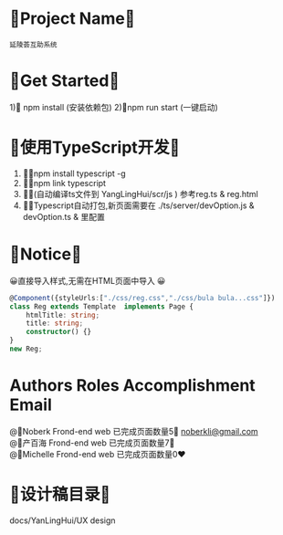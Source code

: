 # 💎Project Name💎
    延陵荟互助系统


# 💎Get Started💎
1)💄 npm install (安装依赖包)
2)💄npm run start (一键启动) 


# 🧠使用TypeScript开发🧠
1) 👶🏻npm install typescript -g 
2) 👶🏻npm link typescript
3) 👶🏻(自动编译ts文件到  YangLingHui/scr/js ) 参考reg.ts & reg.html
4) 👶🏻Typescript自动打包,新页面需要在 ./ts/server/devOption.js & devOption.ts & 里配置


# 💎Notice💎
😀直接导入样式,无需在HTML页面中导入 😀
```typescript
@Component({styleUrls:["./css/reg.css","./css/bula bula...css"]})
class Reg extends Template  implements Page {
    htmlTitle: string;
    title: string;
    constructor() {}
}
new Reg;
```


# Authors                 Roles                   Accomplishment                     Email 
@🍍Noberk         Frond-end web     已完成页面数量5💛️      noberkli@gmail.com <Br/>
@🥇产百海           Frond-end web     已完成页面数量7💚                                            <Br/>
@🏅Michelle       Frond-end web     已完成页面数量0❤️
                                                                    
# 💎设计稿目录💎
docs/YanLingHui/UX design




